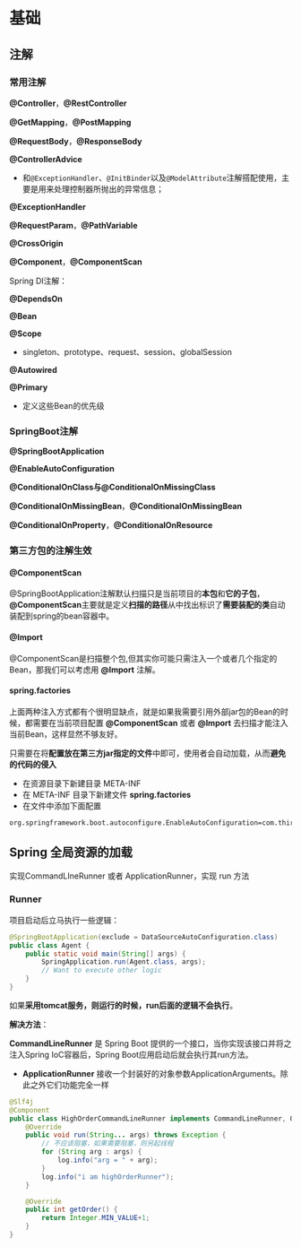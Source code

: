 # 基础

## 注解

### 常用注解

**@Controller**，**@RestController**

**@GetMapping**，**@PostMapping**

**@RequestBody**，**@ResponseBody**

**@ControllerAdvice**

- 和`@ExceptionHandler`、`@InitBinder`以及`@ModelAttribute`注解搭配使用，主要是用来处理控制器所抛出的异常信息；

**@ExceptionHandler**

**@RequestParam**，**@PathVariable**

**@CrossOrigin**



**@Component**，**@ComponentScan**



Spring DI注解：

**@DependsOn**

**@Bean**

**@Scope**

- singleton、prototype、request、session、globalSession



**@Autowired**

**@Primary**

- 定义这些Bean的优先级



### SpringBoot注解

**@SpringBootApplication**

**@EnableAutoConfiguration**

**@ConditionalOnClass与@ConditionalOnMissingClass**

**@ConditionalOnMissingBean**，**@ConditionalOnMissingBean**

**@ConditionalOnProperty**，**@ConditionalOnResource**



### 第三方包的注解生效

#### @ComponentScan

@SpringBootApplication注解默认扫描只是当前项目的**本包**和**它的子包**，**@ComponentScan**主要就是定义**扫描的路径**从中找出标识了**需要装配的类**自动装配到spring的bean容器中。

#### @Import

@ComponentScan是扫描整个包,但其实你可能只需注入一个或者几个指定的Bean，那我们可以考虑用 **@Import** 注解。

#### spring.factories

上面两种注入方式都有个很明显缺点，就是如果我需要引用外部jar包的Bean的时候，都需要在当前项目配置 **@ComponentScan** 或者 **@Import** 去扫描才能注入当前Bean，这样显然不够友好。

只需要在将**配置放在第三方jar指定的文件**中即可，使用者会自动加载，从而**避免的代码的侵入**

- 在资源目录下新建目录 META-INF
- 在 META-INF 目录下新建文件 **spring.factories**
- 在文件中添加下面配置

```stylus
org.springframework.boot.autoconfigure.EnableAutoConfiguration=com.third.bean.ConfigurationBean
```



## Spring 全局资源的加载

实现CommandLIneRunner 或者 ApplicationRunner，实现 run 方法

### Runner

项目启动后立马执行一些逻辑：

```java
@SpringBootApplication(exclude = DataSourceAutoConfiguration.class)
public class Agent {
    public static void main(String[] args) {
        SpringApplication.run(Agent.class, args);
        // Want to execute other logic
    }
}
```

如果**采用tomcat服务，则运行的时候，run后面的逻辑不会执行**。

**解决方法**：

**CommandLineRunner** 是 Spring Boot 提供的一个接口，当你实现该接口并将之注入Spring IoC容器后，Spring Boot应用启动后就会执行其run方法。

- **ApplicationRunner** 接收一个封装好的对象参数ApplicationArguments。除此之外它们功能完全一样

```java
@Slf4j
@Component
public class HighOrderCommandLineRunner implements CommandLineRunner, Ordered {
    @Override
    public void run(String... args) throws Exception {
        // 不应该阻塞，如果需要阻塞，则另起线程
        for (String arg : args) {
            log.info("arg = " + arg);
        }
        log.info("i am highOrderRunner");
    }

    @Override
    public int getOrder() {
        return Integer.MIN_VALUE+1;
    }
}
```

